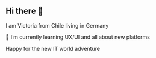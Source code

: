 ## Hi there 👋
I am Victoria from Chile living in Germany

🌱 I’m currently learning UX/UI and all about new platforms

Happy for the new IT world adventure 
